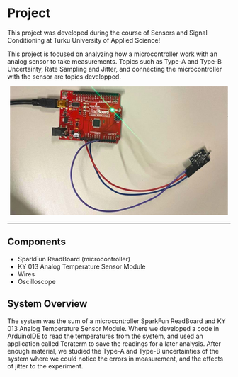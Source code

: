 # Project
This project was developed during the course of Sensors and Signal Conditioning at Turku University of Applied Science! 

This project is focused on analyzing how a microcontroller work with an analog sensor to take measurements. Topics such as Type-A and Type-B Uncertainty, Rate Sampling and Jitter, and connecting the microcontroller with the sensor are topics developped.

<p align="center">
  <img src=ss_project.png />
</p>

---
## Components
- SparkFun ReadBoard (microcontroller)
- KY 013 Analog Temperature Sensor Module
- Wires
- Oscilloscope

## System Overview
The system was the sum of a microcontroller SparkFun ReadBoard and KY 013 Analog Temperature Sensor Module. Where we developed a code in ArduinoIDE to read the temperatures from the system, and used an application called Teraterm to save the readings for a later analysis. After enough material, we studied the Type-A and Type-B uncertainties of the system where we could notice the errors in measurement, and the effects of jitter to the experiment.

